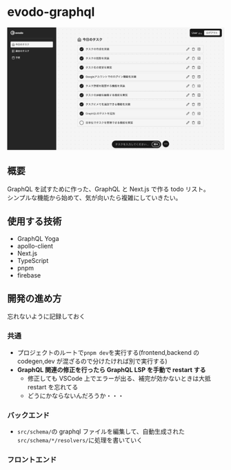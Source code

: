 # evodo-graphql

<img src="https://raw.githubusercontent.com/hwld/evodo-graphql/main/images/evodo-graphql.png" alt="screenshot" >

## 概要

GraphQL を試すために作った、GraphQL と Next.js で作る todo リスト。  
シンプルな機能から始めて、気が向いたら複雑にしていきたい。

## 使用する技術

- GraphQL Yoga
- apollo-client
- Next.js
- TypeScript
- pnpm
- firebase

## 開発の進め方

忘れないように記録しておく

### 共通

- プロジェクトのルートで`pnpm dev`を実行する(frontend,backend の codegen,dev が混ざるので分けたければ別で実行する)
- **GraphQL 関連の修正を行ったら GraphQL LSP を手動で restart する**
  - 修正しても VSCode 上でエラーが出る、補完が効かないときは大抵 restart を忘れてる
  - どうにかならないんだろうか・・・

### バックエンド

- `src/schema/`の graphql ファイルを編集して、自動生成された`src/schema/*/resolvers/`に処理を書いていく

### フロントエンド
